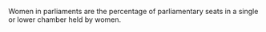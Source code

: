Women in parliaments are the percentage of parliamentary seats in a single or lower chamber held by women.
